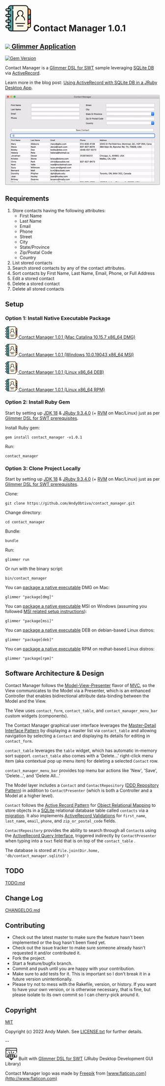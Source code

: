 # <img src="https://raw.githubusercontent.com/AndyObtiva/contact_manager/master/icons/linux/Contact%20Manager.png" height=85 /> Contact Manager 1.0.1
##  [<img src="https://raw.githubusercontent.com/AndyObtiva/glimmer-dsl-swt/master/images/glimmer-logo-hi-res.png" height=40 /> Glimmer Application](https://github.com/AndyObtiva/glimmer-dsl-swt)
[![Gem Version](https://badge.fury.io/rb/contact_manager.svg)](http://badge.fury.io/rb/contact_manager)

Contact Manager is a [Glimmer DSL for SWT](https://github.com/AndyObtiva/glimmer-dsl-swt) sample leveraging [SQLite DB](https://www.sqlite.org/index.html) via [ActiveRecord](https://rubygems.org/gems/activerecord).

Learn more in the blog post: [Using ActiveRecord with SQLite DB in a JRuby Desktop App](https://andymaleh.blogspot.com/2022/06/using-activerecord-with-sqlite-db-in.html?m=0).

![Contact Manager Screenshot](/screenshots/contact-manager.gif)

## Requirements

1. Store contacts having the following attributes:
    - First Name
    - Last Name
    - Email
    - Phone
    - Street
    - City
    - State/Province
    - Zip/Postal Code
    - Country
2. List stored contacts
3. Search stored contacts by any of the contact attributes.
4. Sort contacts by First Name, Last Name, Email, Phone, or Full Address
5. Edit a stored contact
6. Delete a stored contact
7. Delete all stored contacts

## Setup

### Option 1: Install Native Executable Package

[<img src="https://raw.githubusercontent.com/AndyObtiva/contact_manager/master/icons/linux/Contact%20Manager.png" height=40 /> Contact Manager 1.0.1 (Mac Catalina 10.15.7 x86_64 DMG)](https://www.dropbox.com/s/fh0nhbf9gg755kc/Contact%20Manager-1.0.1-x86_64-catalina-10.15.7.dmg?dl=1)

[<img src="https://raw.githubusercontent.com/AndyObtiva/contact_manager/master/icons/linux/Contact%20Manager.png" height=40 /> Contact Manager 1.0.1 (Windows 10.0.19043 x86_64 MSI)](https://www.dropbox.com/s/nnknffe77iyiat8/Contact%20Manager-1.0.1-x86_64-windows-10.0.19043.msi?dl=1)

[<img src="https://raw.githubusercontent.com/AndyObtiva/contact_manager/master/icons/linux/Contact%20Manager.png" height=40 /> Contact Manager 1.0.1 (Linux x86_64 DEB)](https://www.dropbox.com/s/mpr0wl9re7l30uq/contact-manager_1.0.1-1_amd64.deb?dl=1)

[<img src="https://raw.githubusercontent.com/AndyObtiva/contact_manager/master/icons/linux/Contact%20Manager.png" height=40 /> Contact Manager 1.0.1 (Linux x86_64 RPM)](https://www.dropbox.com/s/7lw9ktnikx3m5es/contact-manager-1.0.1-1.x86_64.rpm?dl=1)

### Option 2: Install Ruby Gem

Start by setting up [JDK 18](https://www.oracle.com/java/technologies/downloads) & [JRuby 9.3.4.0](https://www.jruby.org/) (+ [RVM](http://rvm.io/) on Mac/Linux) just as per [Glimmer DSL for SWT prerequisites](https://github.com/AndyObtiva/glimmer-dsl-swt#pre-requisites).

Install Ruby gem:

```
gem install contact_manager -v1.0.1
```

Run:

```
contact_manager
```

### Option 3: Clone Project Locally

Start by setting up [JDK 18](https://www.oracle.com/java/technologies/downloads) & [JRuby 9.3.4.0](https://www.jruby.org/) (+ [RVM](http://rvm.io/) on Mac/Linux) just as per [Glimmer DSL for SWT prerequisites](https://github.com/AndyObtiva/glimmer-dsl-swt#pre-requisites).

Clone:

```
git clone https://github.com/AndyObtiva/contact_manager.git
```

Change directory:

```
cd contact_manager
```

Bundle:

```
bundle
```

Run:

```
glimmer run
```

Or run with the binary script:

```
bin/contact_manager
```

You can [package a native executable](https://github.com/AndyObtiva/glimmer-dsl-swt/blob/master/docs/reference/GLIMMER_PACKAGING_AND_DISTRIBUTION.md) DMG on Mac:

```
glimmer "package[dmg]"
```

You can [package a native executable](https://github.com/AndyObtiva/glimmer-dsl-swt/blob/master/docs/reference/GLIMMER_PACKAGING_AND_DISTRIBUTION.md) MSI on Windows (assuming you followed [MSI related setup instructions](https://github.com/AndyObtiva/glimmer-dsl-swt/blob/master/docs/reference/GLIMMER_PACKAGING_AND_DISTRIBUTION.md)):

```
glimmer "package[msi]"
```

You can [package a native executable](https://github.com/AndyObtiva/glimmer-dsl-swt/blob/master/docs/reference/GLIMMER_PACKAGING_AND_DISTRIBUTION.md) DEB on debian-based Linux distros:

```
glimmer "package[deb]"
```

You can [package a native executable](https://github.com/AndyObtiva/glimmer-dsl-swt/blob/master/docs/reference/GLIMMER_PACKAGING_AND_DISTRIBUTION.md) RPM on redhat-based Linux distros:

```
glimmer "package[rpm]"
```

## Software Architecture & Design

Contact Manager follows the [Model-View-Presenter](https://en.wikipedia.org/wiki/Model%E2%80%93view%E2%80%93presenter) flavor of [MVC](https://en.wikipedia.org/wiki/Model%E2%80%93view%E2%80%93controller), so the View communicates to the Model via a Presenter, which is an enhanced Controller that enables bidirectional attribute data-binding between the Model and the View.

The View uses `contact_form`, `contact_table`, and `contact_manager_menu_bar` custom widgets (components).

The Contact Manager graphical user interface leverages the [Master-Detail Interface Pattern](https://en.wikipedia.org/wiki/Master%E2%80%93detail_interface) by displaying a master list via `contact_table` and allowing navigation by selecting a `Contact` and displaying its details for editing in `contact_form`.

`contact_table` leverages the `table` widget, which has automatic in-memory sort support. `contact_table` also comes with a 'Delete...' right-click menu item (aka contextual pop up menu item) for deleting a selected `Contact` row.

`contact_manager_menu_bar` provides top menu bar actions like 'New', 'Save', 'Delete...', and 'Delete All...'

The Model layer includes a `Contact` and `ContactRepository` ([DDD Repository Pattern](https://www.domainlanguage.com/wp-content/uploads/2016/05/DDD_Reference_2015-03.pdf)) in addition to `ContactPresenter` (which is both a Controller and a Model at a higher level).

`Contact` follows the [Active Record Pattern](https://en.wikipedia.org/wiki/Active_record_pattern) for [Object Relational Mapping](https://en.wikipedia.org/wiki/Object%E2%80%93relational_mapping) to store objects in a [SQLite](https://www.sqlite.org/index.html) relational database table called `contacts` via a [migration](/db/migrate/20220411211513_create_contacts.rb). It also implements [ActiveRecord Validations](https://guides.rubyonrails.org/active_record_validations.html) for `first_name`, `last_name`, `email`, `phone`, and `zip_or_postal_code` fields.

`ContactRepository` provides the ability to search through all `Contact`s using the [ActiveRecord Query Interface](https://guides.rubyonrails.org/active_record_querying.html), triggered indirectly by `ContactPresenter` when typing into a `text` field that is on top of the `contact_table` .

The database is stored at `File.join(Dir.home, 'db/contact_manager.sqlite3')`

## TODO

[TODO.md](TODO.md)

## Change Log

[CHANGELOG.md](CHANGELOG.md)

## Contributing

-   Check out the latest master to make sure the feature hasn't been
    implemented or the bug hasn't been fixed yet.
-   Check out the issue tracker to make sure someone already hasn't
    requested it and/or contributed it.
-   Fork the project.
-   Start a feature/bugfix branch.
-   Commit and push until you are happy with your contribution.
-   Make sure to add tests for it. This is important so I don't break it
    in a future version unintentionally.
-   Please try not to mess with the Rakefile, version, or history. If
    you want to have your own version, or is otherwise necessary, that
    is fine, but please isolate to its own commit so I can cherry-pick
    around it.

## Copyright

[MIT](LICENSE.txt)

Copyright (c) 2022 Andy Maleh. See [LICENSE.txt](LICENSE.txt) for further details.

--

[<img src="https://raw.githubusercontent.com/AndyObtiva/glimmer/master/images/glimmer-logo-hi-res.png" height=40 />](https://github.com/AndyObtiva/glimmer) Built with [Glimmer DSL for SWT](https://github.com/AndyObtiva/glimmer-dsl-swt) (JRuby Desktop Development GUI Library)

Contact Manager logo was made by [Freepik](https://www.flaticon.com/authors/freepik) from [www.flaticon.com](http://www.flaticon.com)
